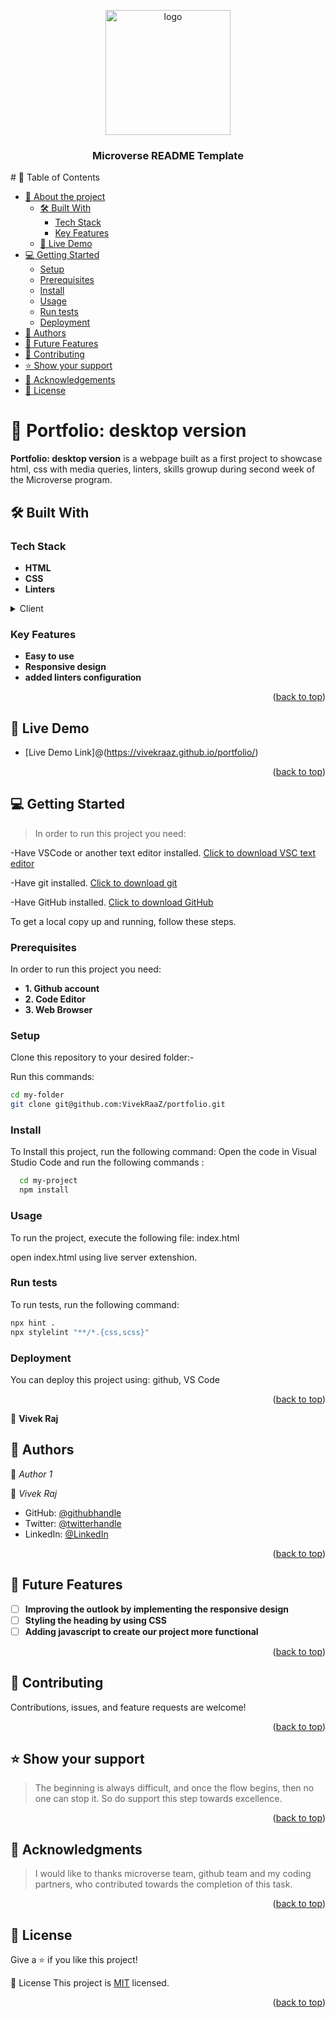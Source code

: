 <a name="readme-top"></a>
<div align="center">
  
  <img src="https://images-platform.99static.com/knOOxLpm7L5wbnfxaSjMzsGfaWc=/500x500/top/smart/99designs-contests-attachments/19/19579/attachment_19579909" alt="logo" width="200"  height="auto" />
  <h3><b>Microverse README Template</b></h3>
  
</div>
# 📗 Table of Contents

- [📖 About the project](#about-project)
  - [🛠 Built With](#built-with)
    - [Tech Stack](#tech-stack)
    - [Key Features](#key-features)
  - [🚀 Live Demo](#live-demo)
- [💻 Getting Started](#getting-started)
  - [Setup](#setup)
  - [Prerequisites](#prerequisites)
  - [Install](#install)
  - [Usage](#usage)
  - [Run tests](#run-tests)
  - [Deployment](#triangular_flag_on_post-deployment)
- [👥 Authors](#authors)
- [🔭 Future Features](#future-features)
- [🤝 Contributing](#contributing)
- [⭐️ Show your support](#support)
- [🙏 Acknowledgements](#acknowledgements)
- [📝 License](#license)


# 📖 Portfolio: desktop version <a name="about-project"></a>

**Portfolio: desktop version** is a webpage built as a first project to showcase html, css with media queries, linters,  skills growup during second week of the Microverse program.
## 🛠 Built With <a name="built-with"></a>

### Tech Stack <a name="tech-stack"></a>

- **HTML**
- **CSS**
- **Linters**


<details>
  <summary>Client</summary>
  <ul>
    <li><a href="https://www.learn-html.org">HTML</a></li>
    <li><a href="https://developer.mozilla.org/en-US/docs/Web/CSS">CSS</a></li>
  </ul>
</details>

### Key Features <a name="key-features"></a>

- **Easy to use**
- **Responsive design**
- **added linters configuration**

<p align="right">(<a href="#readme-top">back to top</a>)</p>

## 🚀 Live Demo <a name="live-demo"></a>

- [Live Demo Link]@(https://vivekraaz.github.io/portfolio/)

<p align="right">(<a href="#readme-top">back to top</a>)</p>

## 💻 Getting Started <a name="getting-started"></a>

>In order to run this project you need:<br>

-Have VSCode or another text editor installed. <a href="https://code.visualstudio.com/download">Click to download VSC text editor</a> <br> 

-Have git installed. <a href="https://git-scm.com/downloads ">Click to download git</a> <br> 

-Have GitHub installed. <a href="https://desktop.github.com/">Click to download GitHub</a> <br> 


To get a local copy up and running, follow these steps.

### Prerequisites

In order to run this project you need:

- **1. Github account**
- **2. Code Editor** 
- **3. Web Browser**

### Setup

Clone this repository to your desired folder:-

Run this commands:
```sh
cd my-folder
git clone git@github.com:VivekRaaZ/portfolio.git
```

### Install

To Install this project, run the following command: Open the code in Visual Studio Code and run the following commands :

```sh
  cd my-project
  npm install
```
### Usage

To run the project, execute the following file: index.html

open index.html using live server extenshion.

### Run tests

To run tests, run the following command: 

```sh
npx hint .
npx stylelint "**/*.{css,scss}"
```


### Deployment

You can deploy this project using: github, VS Code

<p align="right">(<a href="#readme-top">back to top</a>)</p>

👤 
**Vivek Raj**
## 👥 Authors <a name="authors"></a>

👤 *Author 1*

👤 *Vivek Raj*

- GitHub: [@githubhandle](https://github.com/VivekRaaZ?tab=repositories)
- Twitter: [@twitterhandle](https://twitter.com/BossVivekRaj)
- LinkedIn: [@LinkedIn](https://www.linkedin.com/in/vivek-raj-a78b92256/)

<p align="right">(<a href="#readme-top">back to top</a>)</p>

## 🔭 Future Features <a name="future-features"></a>

- [ ] **Improving the outlook by implementing the responsive design**
- [ ] **Styling the heading by using CSS**
- [ ] **Adding javascript to create our project more functional**

<p align="right">(<a href="#readme-top">back to top</a>)</p>

## 🤝 Contributing <a name="contributing"></a>

Contributions, issues, and feature requests are welcome!

<p align="right">(<a href="#readme-top">back to top</a>)</p>

## ⭐️ Show your support <a name="support"></a>

> The beginning is always difficult, and once the flow begins, then no one can stop it. So do support this step towards excellence.

<p align="right">(<a href="#readme-top">back to top</a>)</p>

## 🙏 Acknowledgments <a name="acknowledgements"></a>

> I would like to thanks microverse team, github team and my coding partners, who contributed towards the completion of this task.

<p align="right">(<a href="#readme-top">back to top</a>)</p>

## 📝 License <a name="license"></a>
Give a ⭐️ if you like this project!

📝 License
This project is [MIT](LICENSE.md) licensed.
<p align="right">(<a href="#readme-top">back to top</a>)</p>
